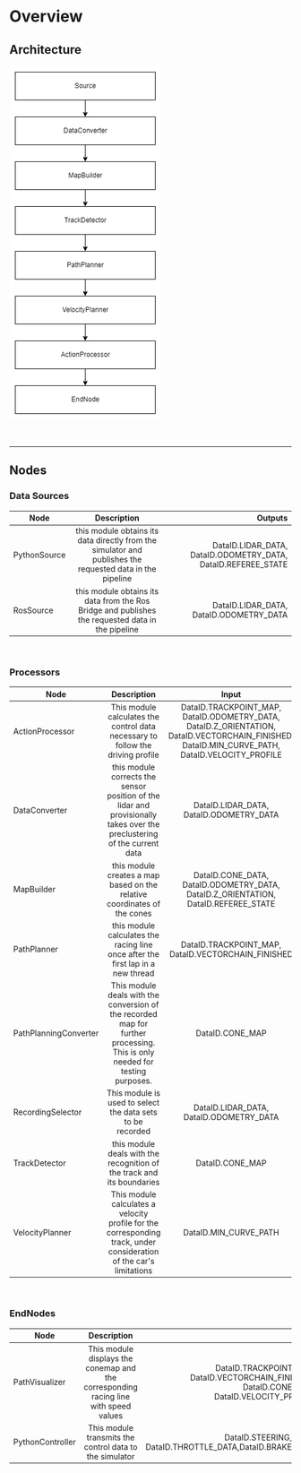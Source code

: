 # Overview

## Architecture

![Navigation Structure](img/navigation-structure.png)

&nbsp;

---

## Nodes

### Data Sources

| Node   |      Description      |  Outputs |
|----------|:-------------:|------:|
| PythonSource |  this module obtains its data directly from the simulator and publishes the requested data in the pipeline | DataID.LIDAR_DATA, DataID.ODOMETRY_DATA, DataID.REFEREE_STATE |
| RosSource |    this module obtains its data from the Ros Bridge and publishes the requested data in the pipeline   |   DataID.LIDAR_DATA, DataID.ODOMETRY_DATA |

&nbsp;

### Processors

| Node   |      Description      |  Input | Output |
|----------|:-------------:|:------:|------:|
| ActionProcessor |  This module calculates the control data necessary to follow the driving profile | DataID.TRACKPOINT_MAP, DataID.ODOMETRY_DATA, DataID.Z_ORIENTATION, DataID.VECTORCHAIN_FINISHED, DataID.MIN_CURVE_PATH, DataID.VELOCITY_PROFILE | DataID.STEERING_DATA, DataID.THROTTLE_DATA, DataID.BRAKE_DATA |
| DataConverter | this module corrects the sensor position of the lidar and provisionally takes over the preclustering of the current data | DataID.LIDAR_DATA, DataID.ODOMETRY_DATA | DataID.Z_ORIENTATION, DataID.CONE_DATA
| MapBuilder | this module creates a map based on the relative coordinates of the cones | DataID.CONE_DATA, DataID.ODOMETRY_DATA, DataID.Z_ORIENTATION, DataID.REFEREE_STATE | DataID.CONE_MAP |
| PathPlanner | this module calculates the racing line once after the first lap in a new thread | DataID.TRACKPOINT_MAP, DataID.VECTORCHAIN_FINISHED | DataID.MIN_CURVE_PATH |
| PathPlanningConverter | This module deals with the conversion of the recorded map for further processing. This is only needed for testing purposes. | DataID.CONE_MAP | DataID.CONE_MAP |
| RecordingSelector | This module is used to select the data sets to be recorded | DataID.LIDAR_DATA, DataID.ODOMETRY_DATA | - |
| TrackDetector | this module deals with the recognition of the track and its boundaries | DataID.CONE_MAP | DataID.YELLOW_BORDER, DataID.BLUE_BORDER, DataID.TRACKPOINT_MAP, DataID.VECTORCHAIN_FINISHED |
| VelocityPlanner | This module calculates a velocity profile for the corresponding track, under consideration of the car's limitations | DataID.MIN_CURVE_PATH | DataID.VELOCITY_PROFILE |

&nbsp;

### EndNodes

| Node   |      Description      |  Input |
|----------|:-------------:|------:|
| PathVisualizer | This module displays the conemap and the corresponding racing line with speed values | DataID.TRACKPOINT_MAP, DataID.VECTORCHAIN_FINISHED, DataID.CONE_MAP, DataID.VELOCITY_PROFILE |
| PythonController | This module transmits the control data to the simulator | DataID.STEERING_DATA, DataID.THROTTLE_DATA,DataID.BRAKE_DATA |
